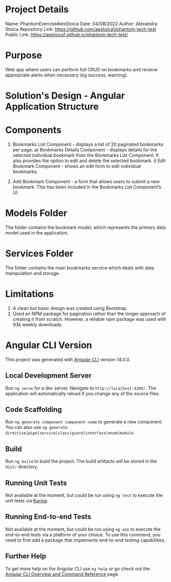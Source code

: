 # Project Details

Name: PhantomExerciseAlexStoica
Date: 04/08/2022
Author: Alexandra Stoica
Repository Link: https://github.com/aestoica1/phantom-tech-test
Public Link: https://aestoica1.github.io/phantom-tech-test/

# Purpose

Web app where users can perform full CRUD on bookmarks and receive appropriate alerts when necessary (eg success, warning).

# Solution's Design - Angular Application Structure

# Components

1. Bookmarks List Component - displays a list of 20 paginated bookmarks per page.
   a) Bookmarks Details Component - displays details for the selected individual bookmark from the Bookmarks List Component. It also provides the option to edit and delete the selected bookmark.
   i) Edit Bookmark Component - shows an edit form to edit individual bookmarks.

2. Add Bookmark Component - a form that allows users to submit a new bookmark. This has been included in the Bookmarks List Component’s UI.

# Models Folder

The folder contains the bookmark model, which represents the primary data model used in the application.

# Services Folder

The folder contains the main bookmarks service which deals with data manipulation and storage.

# Limitations

1. A clean but basic design was created using Bootstrap.
2. Used an NPM package for pagination rather than the longer approach of creating it from scratch. However, a reliable npm package was used with 93k weekly downloads.

# Angular CLI Version

This project was generated with [Angular CLI](https://github.com/angular/angular-cli) version 14.0.0.

## Local Development Server

Run `ng serve` for a dev server. Navigate to `http://localhost:4200/`. The application will automatically reload if you change any of the source files.

## Code Scaffolding

Run `ng generate component component-name` to generate a new component. You can also use `ng generate directive|pipe|service|class|guard|interface|enum|module`.

## Build

Run `ng build` to build the project. The build artifacts will be stored in the `dist/` directory.

## Running Unit Tests

Not available at the moment, but could be run using `ng test` to execute the unit tests via [Karma](https://karma-runner.github.io).

## Running End-to-end Tests

Not available at the moment, but could be run using `ng e2e` to execute the end-to-end tests via a platform of your choice. To use this command, you need to first add a package that implements end-to-end testing capabilities.

## Further Help

To get more help on the Angular CLI use `ng help` or go check out the [Angular CLI Overview and Command Reference](https://angular.io/cli) page.
